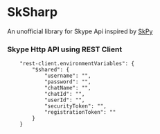 # SkSharp

An unofficial library for Skype Api inspired by [SkPy](https://github.com/Terrance/SkPy)

### Skype Http API using REST Client 
```
    "rest-client.environmentVariables": {
        "$shared": {
            "username": "",
            "password": "",
            "chatName": "",
            "chatId": "",
            "userId": "",
            "securityToken": "",
            "registrationToken": ""
        }
    }
```